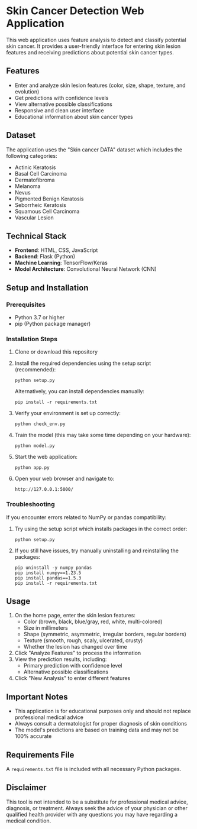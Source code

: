 # Skin Cancer Detection Web Application

This web application uses feature analysis to detect and classify potential skin cancer. It provides a user-friendly interface for entering skin lesion features and receiving predictions about potential skin cancer types.

## Features

- Enter and analyze skin lesion features (color, size, shape, texture, and evolution)
- Get predictions with confidence levels
- View alternative possible classifications
- Responsive and clean user interface
- Educational information about skin cancer types

## Dataset

The application uses the "Skin cancer DATA" dataset which includes the following categories:
- Actinic Keratosis
- Basal Cell Carcinoma
- Dermatofibroma
- Melanoma
- Nevus
- Pigmented Benign Keratosis
- Seborrheic Keratosis
- Squamous Cell Carcinoma
- Vascular Lesion

## Technical Stack

- **Frontend**: HTML, CSS, JavaScript
- **Backend**: Flask (Python)
- **Machine Learning**: TensorFlow/Keras
- **Model Architecture**: Convolutional Neural Network (CNN)

## Setup and Installation

### Prerequisites

- Python 3.7 or higher
- pip (Python package manager)

### Installation Steps

1. Clone or download this repository

2. Install the required dependencies using the setup script (recommended):
   ```
   python setup.py
   ```
   
   Alternatively, you can install dependencies manually:
   ```
   pip install -r requirements.txt
   ```

3. Verify your environment is set up correctly:
   ```
   python check_env.py
   ```

4. Train the model (this may take some time depending on your hardware):
   ```
   python model.py
   ```

5. Start the web application:
   ```
   python app.py
   ```

6. Open your web browser and navigate to:
   ```
   http://127.0.0.1:5000/
   ```

### Troubleshooting

If you encounter errors related to NumPy or pandas compatibility:

1. Try using the setup script which installs packages in the correct order:
   ```
   python setup.py
   ```

2. If you still have issues, try manually uninstalling and reinstalling the packages:
   ```
   pip uninstall -y numpy pandas
   pip install numpy==1.23.5
   pip install pandas==1.5.3
   pip install -r requirements.txt
   ```

## Usage

1. On the home page, enter the skin lesion features:
   - Color (brown, black, blue/gray, red, white, multi-colored)
   - Size in millimeters
   - Shape (symmetric, asymmetric, irregular borders, regular borders)
   - Texture (smooth, rough, scaly, ulcerated, crusty)
   - Whether the lesion has changed over time
2. Click "Analyze Features" to process the information
3. View the prediction results, including:
   - Primary prediction with confidence level
   - Alternative possible classifications
4. Click "New Analysis" to enter different features

## Important Notes

- This application is for educational purposes only and should not replace professional medical advice
- Always consult a dermatologist for proper diagnosis of skin conditions
- The model's predictions are based on training data and may not be 100% accurate

## Requirements File

A `requirements.txt` file is included with all necessary Python packages.

## Disclaimer

This tool is not intended to be a substitute for professional medical advice, diagnosis, or treatment. Always seek the advice of your physician or other qualified health provider with any questions you may have regarding a medical condition.